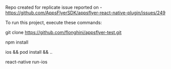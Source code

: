 Repo created for replicate issue reported on - https://github.com/AppsFlyerSDK/appsflyer-react-native-plugin/issues/249

To run this project, execute these commands:

git clone https://github.com/flonghini/appsflyer-test.git

npm install

ios && pod install && ..

react-native run-ios
